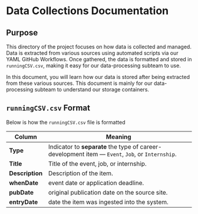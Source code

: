# Data Collections Documentation

## Purpose

This directory of the project focuses on how data is collected and managed. Data is extracted from various sources using automated scripts via our YAML GitHub Workflows. Once gathered, the data is formatted and stored in `runningCSV.csv`, making it easy for our data-processing subteam to use.

In this document, you will learn how our data is stored after being extracted from these various sources. This document is mainly for our data-processing subteam to understand our storage containers.

## `runningCSV.csv` Format

Below is how the `runningCSV.csv` file is formatted

| Column | Meaning |
| --- | --- |
| **Type** | Indicator to **separate** the type of career-development item — `Event`, `Job`, or `Internship`. |
| **Title** | Title of the event, job, or internship. |
| **Description** | Description of the item. |
| **whenDate** | event date or application deadline. |
| **pubDate** | original publication date on the source site. |
| **entryDate** | date the item was ingested into the system. |